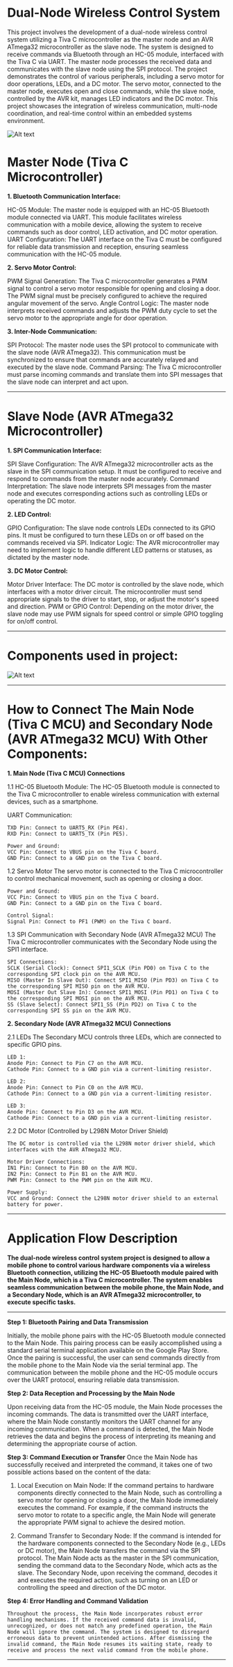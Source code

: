 # Dual-Node Wireless Control System

This project involves the development of a dual-node wireless control system utilizing a Tiva C microcontroller as the master node and an AVR ATmega32 microcontroller as the slave node. The system is designed to receive commands via Bluetooth through an HC-05 module, interfaced with the Tiva C via UART. The master node processes the received data and communicates with the slave node using the SPI protocol. The project demonstrates the control of various peripherals, including a servo motor for door operations, LEDs, and a DC motor. The servo motor, connected to the master node, executes open and close commands, while the slave node, controlled by the AVR kit, manages LED indicators and the DC motor. This project showcases the integration of wireless communication, multi-node coordination, and real-time control within an embedded systems environment.

![Alt text](PROJECT_DESIGN.png)

# Master Node (Tiva C Microcontroller)

**1. Bluetooth Communication Interface:**

HC-05 Module: The master node is equipped with an HC-05 Bluetooth module connected via UART. This module facilitates wireless communication with a mobile device, allowing the system to receive commands such as door control, LED activation, and DC motor operation.
UART Configuration: The UART interface on the Tiva C must be configured for reliable data transmission and reception, ensuring seamless communication with the HC-05 module.

**2. Servo Motor Control:**

PWM Signal Generation: The Tiva C microcontroller generates a PWM signal to control a servo motor responsible for opening and closing a door. The PWM signal must be precisely configured to achieve the required angular movement of the servo.
Angle Control Logic: The master node interprets received commands and adjusts the PWM duty cycle to set the servo motor to the appropriate angle for door operation.

**3. Inter-Node Communication:**

SPI Protocol: The master node uses the SPI protocol to communicate with the slave node (AVR ATmega32). This communication must be synchronized to ensure that commands are accurately relayed and executed by the slave node.
Command Parsing: The Tiva C microcontroller must parse incoming commands and translate them into SPI messages that the slave node can interpret and act upon.

---

# Slave Node (AVR ATmega32 Microcontroller)

**1. SPI Communication Interface:**

SPI Slave Configuration: The AVR ATmega32 microcontroller acts as the slave in the SPI communication setup. It must be configured to receive and respond to commands from the master node accurately.
Command Interpretation: The slave node interprets SPI messages from the master node and executes corresponding actions such as controlling LEDs or operating the DC motor.

**2. LED Control:**

GPIO Configuration: The slave node controls LEDs connected to its GPIO pins. It must be configured to turn these LEDs on or off based on the commands received via SPI.
Indicator Logic: The AVR microcontroller may need to implement logic to handle different LED patterns or statuses, as dictated by the master node.

**3. DC Motor Control:**

Motor Driver Interface: The DC motor is controlled by the slave node, which interfaces with a motor driver circuit. The microcontroller must send appropriate signals to the driver to start, stop, or adjust the motor's speed and direction.
PWM or GPIO Control: Depending on the motor driver, the slave node may use PWM signals for speed control or simple GPIO toggling for on/off control.

---

# Components used in project:

![Alt text](COMPONENTS.png)

---

# How to Connect The Main Node (Tiva C MCU) and Secondary Node (AVR ATmega32 MCU) With Other Components:

**1. Main Node (Tiva C MCU) Connections**

1.1 HC-05 Bluetooth Module:
The HC-05 Bluetooth module is connected to the Tiva C microcontroller to enable wireless communication with external devices, such as a smartphone.

UART Communication:

    TXD Pin: Connect to UART5_RX (Pin PE4).
    RXD Pin: Connect to UART5_TX (Pin PE5).

    Power and Ground:
    VCC Pin: Connect to VBUS pin on the Tiva C board.
    GND Pin: Connect to a GND pin on the Tiva C board.

1.2 Servo Motor
The servo motor is connected to the Tiva C microcontroller to control mechanical movement, such as opening or closing a door.

    Power and Ground:
    VCC Pin: Connect to VBUS pin on the Tiva C board.
    GND Pin: Connect to a GND pin on the Tiva C board.

    Control Signal:
    Signal Pin: Connect to PF1 (PWM) on the Tiva C board.

1.3 SPI Communication with Secondary Node (AVR ATmega32 MCU)
The Tiva C microcontroller communicates with the Secondary Node using the SPI1 interface.

    SPI Connections:
    SCLK (Serial Clock): Connect SPI1_SCLK (Pin PD0) on Tiva C to the corresponding SPI clock pin on the AVR MCU.
    MISO (Master In Slave Out): Connect SPI1_MISO (Pin PD3) on Tiva C to the corresponding SPI MISO pin on the AVR MCU.
    MOSI (Master Out Slave In): Connect SPI1_MOSI (Pin PD1) on Tiva C to the corresponding SPI MOSI pin on the AVR MCU.
    SS (Slave Select): Connect SPI1_SS (Pin PD2) on Tiva C to the corresponding SPI SS pin on the AVR MCU.

**2. Secondary Node (AVR ATmega32 MCU) Connections**

2.1 LEDs The Secondary MCU controls three LEDs, which are connected to specific GPIO pins.

    LED 1:
    Anode Pin: Connect to Pin C7 on the AVR MCU.
    Cathode Pin: Connect to a GND pin via a current-limiting resistor.

    LED 2:
    Anode Pin: Connect to Pin C0 on the AVR MCU.
    Cathode Pin: Connect to a GND pin via a current-limiting resistor.

    LED 3:
    Anode Pin: Connect to Pin D3 on the AVR MCU.
    Cathode Pin: Connect to a GND pin via a current-limiting resistor.

2.2 DC Motor (Controlled by L298N Motor Driver Shield)

    The DC motor is controlled via the L298N motor driver shield, which interfaces with the AVR ATmega32 MCU.

    Motor Driver Connections:
    IN1 Pin: Connect to Pin B0 on the AVR MCU.
    IN2 Pin: Connect to Pin B1 on the AVR MCU.
    PWM Pin: Connect to the PWM pin on the AVR MCU.

    Power Supply:
    VCC and Ground: Connect the L298N motor driver shield to an external battery for power.

---

# Application Flow Description

**The dual-node wireless control system project is designed to allow a mobile phone to control various hardware components via a wireless Bluetooth connection, utilizing the HC-05 Bluetooth module paired with the Main Node, which is a Tiva C microcontroller. The system enables seamless communication between the mobile phone, the Main Node, and a Secondary Node, which is an AVR ATmega32 microcontroller, to execute specific tasks.**

---

**Step 1: Bluetooth Pairing and Data Transmission**

Initially, the mobile phone pairs with the HC-05 Bluetooth module connected to the Main Node. This pairing process can be easily accomplished using a standard serial terminal application available on the Google Play Store. Once the pairing is successful, the user can send commands directly from the mobile phone to the Main Node via the serial terminal app. The communication between the mobile phone and the HC-05 module occurs over the UART protocol, ensuring reliable data transmission.

**Step 2: Data Reception and Processing by the Main Node**

Upon receiving data from the HC-05 module, the Main Node processes the incoming commands. The data is transmitted over the UART interface, where the Main Node constantly monitors the UART channel for any incoming communication. When a command is detected, the Main Node retrieves the data and begins the process of interpreting its meaning and determining the appropriate course of action.

**Step 3: Command Execution or Transfer**
Once the Main Node has successfully received and interpreted the command, it takes one of two possible actions based on the content of the data:

1. Local Execution on Main Node:
   If the command pertains to hardware components directly connected to the Main Node, such as controlling a servo motor for opening or closing a door, the Main Node immediately executes the command. For example, if the command instructs the servo motor to rotate to a specific angle, the Main Node will generate the appropriate PWM signal to achieve the desired motion.

2. Command Transfer to Secondary Node:
   If the command is intended for the hardware components connected to the Secondary Node (e.g., LEDs or DC motor), the Main Node transfers the command via the SPI protocol. The Main Node acts as the master in the SPI communication, sending the command data to the Secondary Node, which acts as the slave. The Secondary Node, upon receiving the command, decodes it and executes the required action, such as turning on an LED or controlling the speed and direction of the DC motor.

**Step 4: Error Handling and Command Validation**

    Throughout the process, the Main Node incorporates robust error handling mechanisms. If the received command data is invalid, unrecognized, or does not match any predefined operation, the Main Node will ignore the command. The system is designed to disregard erroneous data to prevent unintended actions. After dismissing the invalid command, the Main Node resumes its waiting state, ready to receive and process the next valid command from the mobile phone.

---
